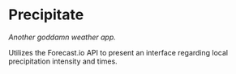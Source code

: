 # Precipitate

*Another goddamn weather app.*

Utilizes the Forecast.io API to present an interface regarding local precipitation intensity and times.